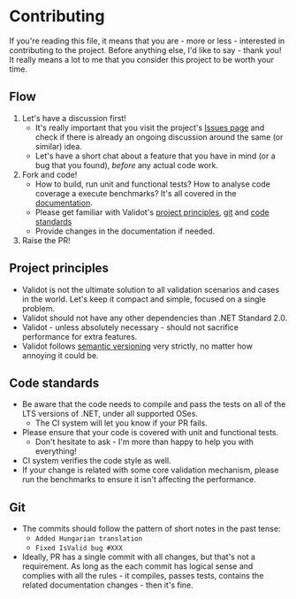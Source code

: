 # Contributing

If you're reading this file, it means that you are - more or less - interested in contributing to the project. Before anything else, I'd like to say - thank you! It really means a lot to me that you consider this project to be worth your time.


## Flow

1. Let's have a discussion first!
   - It's really important that you visit the project's [Issues page](https://github.com/bartoszlenar/Validot/issues) and check if there is already an ongoing discussion around the same (or similar) idea.
   - Let's have a short chat about a feature that you have in mind (or a bug that you found), _before_ any actual code work.
2. Fork and code!
   - How to build, run unit and functional tests? How to analyse code coverage a execute benchmarks? It's all covered in the [documentation](./DOCUMENTATION.md#Development).
   - Please get familiar with Validot's [project principles](#project-principles), [git](#git) and [code standards](#code-standards)
   - Provide changes in the documentation if needed.
3. Raise the PR!

## Project principles

- Validot is not the ultimate solution to all validation scenarios and cases in the world. Let's keep it compact and simple, focused on a single problem.
- Validot should not have any other dependencies than .NET Standard 2.0.
- Validot - unless absolutely necessary - should not sacrifice performance for extra features.
- Validot follows [semantic versioning](https://semver.org/) very strictly, no matter how annoying it could be.

## Code standards

- Be aware that the code needs to compile and pass the tests on all of the LTS versions of .NET, under all supported OSes.
  - The CI system will let you know if your PR fails.
- Please ensure that your code is covered with unit and functional tests.
  - Don't hesitate to ask - I'm more than happy to help you with everything!
- CI system verifies the code style as well.
- If your change is related with some core validation mechanism, please run the benchmarks to ensure it isn't affecting the performance.

## Git
- The commits should follow the pattern of short notes in the past tense:
  - `Added Hungarian translation`
  - `Fixed IsValid bug #XXX`
- Ideally, PR has a single commit with all changes, but that's not a requirement. As long as the each commit has logical sense and complies with all the rules - it compiles, passes tests, contains the related documentation changes - then it's fine.

